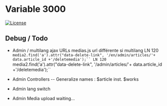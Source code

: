 # Variable 3000

[![License](https://poser.pugx.org/laravel/framework/license.svg)](https://packagist.org/packages/laravel/framework)


## Debug / Todo

- Admin / multilang ajax URLs
medias.js url différente si multilang
LN 120   `media2.find('a').attr("data-delete-link", '/en/admin/articles/'+ data.article_id +'/deletemedia');``
LN 120   `media2.find('a').attr("data-delete-link", '/admin/articles/'+ data.article_id +'/deletemedia');``

- Admin Controllers
-- Generalize names : $article inst. $works
- Admin lang switch
- Admin Media upload waiting…
